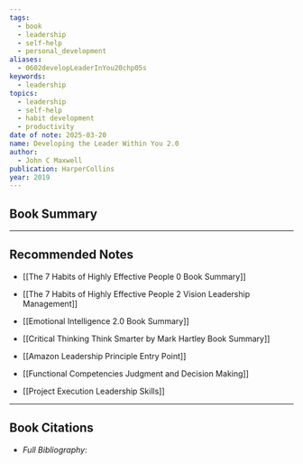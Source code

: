 ```yaml
---
tags:
  - book
  - leadership
  - self-help
  - personal_development
aliases:
  - 0602developLeaderInYou20chp05s
keywords:
  - leadership
topics:
  - leadership
  - self-help
  - habit development
  - productivity
date of note: 2025-03-20
name: Developing the Leader Within You 2.0
author:
  - John C Maxwell
publication: HarperCollins
year: 2019
---
```


## Book Summary








-----------
##  Recommended Notes

- [[The 7 Habits of Highly Effective People 0 Book Summary]]
- [[The 7 Habits of Highly Effective People 2 Vision Leadership Management]]
- [[Emotional Intelligence 2.0 Book Summary]]
- [[Critical Thinking Think Smarter by Mark Hartley Book Summary]]

- [[Amazon Leadership Principle Entry Point]]
- [[Functional Competencies Judgment and Decision Making]]
- [[Project Execution Leadership Skills]]



----------
## Book Citations

- *Full Bibliography*:


